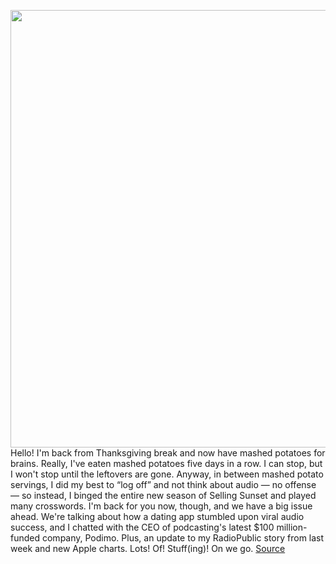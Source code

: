 <img src='https://cdn.vox-cdn.com/thumbor/h6nMln8sBYViPP-yAJnd57BQa_k=/0x0:2048x1349/1200x800/filters:focal(861x512:1187x838)/cdn.vox-cdn.com/uploads/chorus_image/image/70209306/Hinge_Voice_Prompts.0.jpg' width='700px' /><br/>
Hello! I'm back from Thanksgiving break and now have mashed potatoes for brains. Really, I've eaten mashed potatoes five days in a row. I can stop, but I won't stop until the leftovers are gone. Anyway, in between mashed potato servings, I did my best to “log off” and not think about audio — no offense — so instead, I binged the entire new season of Selling Sunset and played many crosswords. I'm back for you now, though, and we have a big issue ahead. We're talking about how a dating app stumbled upon viral audio success, and I chatted with the CEO of podcasting's latest $100 million-funded company, Podimo. Plus, an update to my RadioPublic story from last week and new Apple charts. Lots! Of! Stuff(ing)! On we go.
<a href='https://www.theverge.com/2021/11/30/22809684/hinge-voice-prompts-tiktok-shortform-audio-viral'> Source <a/>